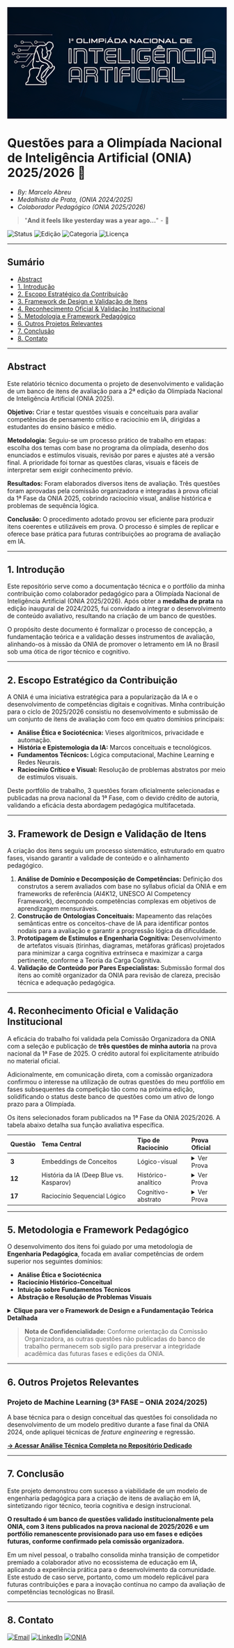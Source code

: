 <img align="center" src="img/banner.png">


# **Questões para a Olimpíada Nacional de Inteligência Artificial (ONIA) 2025/2026** 🧠

- *By: Marcelo Abreu*
- *Medalhista de Prata, (ONIA 2024/2025)*
- *Colaborador Pedagógico (ONIA 2025/2026)*
  
> "<b>And it feels like yesterday was a year ago...</b>" - 🎵

![Status](https://img.shields.io/badge/Status-Contribuição%20Oficial-blue)
![Edição](https://img.shields.io/badge/ONIA-2025/2026-purple)
![Categoria](https://img.shields.io/badge/Área-Engenharia%20Pedagógica%20-brown)
![Licença](https://img.shields.io/badge/Licença-Documentação%20Pública-orange)

---

## **Sumário**
- [Abstract](#abstract)
- [1. Introdução](#1-introdução)
- [2. Escopo Estratégico da Contribuição](#2-escopo-estratégico-da-contribuição)
- [3. Framework de Design e Validação de Itens](#3-framework-de-design-e-validação-de-itens)
- [4. Reconhecimento Oficial & Validação Institucional](#4-reconhecimento-oficial-e-validação-institucional)
- [5. Metodologia e Framework Pedagógico](#5-metodologia-e-framework-pedagógico)
- [6. Outros Projetos Relevantes](#6-outros-projetos-relevantes)
- [7. Conclusão](#7-conclusão)
- [8. Contato](#8-contato)

---

## **Abstract**

Este relatório técnico documenta o projeto de desenvolvimento e validação de um banco de itens de avaliação para a 2ª edição da Olimpíada Nacional de Inteligência Artificial (ONIA 2025). 

**Objetivo:**  Criar e testar questões visuais e conceituais para avaliar competências de pensamento crítico e raciocínio em IA, dirigidas a estudantes do ensino básico e médio.

**Metodologia:** Seguiu-se um processo prático de trabalho em etapas: escolha dos temas com base no programa da olimpíada, desenho dos enunciados e estímulos visuais, revisão por pares e ajustes até a versão final. A prioridade foi tornar as questões claras, visuais e fáceis de interpretar sem exigir conhecimento prévio.

**Resultados:** Foram elaborados diversos itens de avaliação. Três questões foram aprovadas pela comissão organizadora e integradas à prova oficial da 1ª Fase da ONIA 2025, cobrindo raciocínio visual, análise histórica e problemas de sequência lógica.

**Conclusão:** O procedimento adotado provou ser eficiente para produzir itens coerentes e utilizáveis em prova. O processo é simples de replicar e oferece base prática para futuras contribuições ao programa de avaliação em IA.


---

## **1. Introdução**

Este repositório serve como a documentação técnica e o portfólio da minha contribuição como colaborador pedagógico para a Olimpíada Nacional de Inteligência Artificial (ONIA 2025/2026). Após obter a **medalha de prata** na edição inaugural de 2024/2025, fui convidado a integrar o desenvolvimento de conteúdo avaliativo, resultando na criação de um banco de questões. 

O propósito deste documento é formalizar o processo de concepção, a fundamentação teórica e a validação desses instrumentos de avaliação, alinhando-os à missão da ONIA de promover o letramento em IA no Brasil sob uma ótica de rigor técnico e cognitivo.

---

## **2. Escopo Estratégico da Contribuição**

A ONIA é uma iniciativa estratégica para a popularização da IA e o desenvolvimento de competências digitais e cognitivas. Minha contribuição para o ciclo de 2025/2026 consistiu no desenvolvimento e submissão de um conjunto de itens de avaliação com foco em quatro domínios principais:

- **Análise Ética e Sociotécnica:** Vieses algorítmicos, privacidade e automação.
- **História e Epistemologia da IA:** Marcos conceituais e tecnológicos.
- **Fundamentos Técnicos:** Lógica computacional, Machine Learning e Redes Neurais.
- **Raciocínio Crítico e Visual:** Resolução de problemas abstratos por meio de estímulos visuais.

Deste portfólio de trabalho, 3 questões foram oficialmente selecionadas e publicadas na prova nacional da 1ª Fase, com o devido crédito de autoria, validando a eficácia desta abordagem pedagógica multifacetada.

---

## **3. Framework de Design e Validação de Itens**

A criação dos itens seguiu um processo sistemático, estruturado em quatro fases, visando garantir a validade de conteúdo e o alinhamento pedagógico.

1.  **Análise de Domínio e Decomposição de Competências:** Definição dos construtos a serem avaliados com base no syllabus oficial da ONIA e em frameworks de referência (AI4K12, UNESCO AI Competency Framework), decompondo competências complexas em objetivos de aprendizagem mensuráveis.
2.  **Construção de Ontologias Conceituais:** Mapeamento das relações semânticas entre os conceitos-chave de IA para identificar pontos nodais para a avaliação e garantir a progressão lógica da dificuldade.
3.  **Prototipagem de Estímulos e Engenharia Cognitiva:** Desenvolvimento de artefatos visuais (tirinhas, diagramas, metáforas gráficas) projetados para minimizar a carga cognitiva extrínseca e maximizar a carga pertinente, conforme a Teoria da Carga Cognitiva.
4.  **Validação de Conteúdo por Pares Especialistas:** Submissão formal dos itens ao comitê organizador da ONIA para revisão de clareza, precisão técnica e adequação pedagógica.

---


## **4. Reconhecimento Oficial e Validação Institucional**

A eficácia do trabalho foi validada pela Comissão Organizadora da ONIA com a seleção e publicação de **três questões de minha autoria** na prova nacional da 1ª Fase de 2025. O crédito autoral foi explicitamente atribuído no material oficial.

Adicionalmente, em comunicação direta, com a comissão organizadora confirmou o interesse na utilização de outras questões do meu portfólio em fases subsequentes da competição tão como na próxima edição, solidificando o status deste banco de questões como um ativo de longo prazo para a Olimpíada.

Os itens selecionados foram publicados na 1ª Fase da ONIA 2025/2026. A tabela abaixo detalha sua função avaliativa específica.

  
| Questão | Tema Central | Tipo de Raciocínio | Prova Oficial |
|:--------|:-------------|:-------------------|:------------------|
| **3** | Embeddings de Conceitos | Lógico-visual | <details><summary>Ver Prova</summary><p align="center"><img src="img/3.png"></p></details> |
| **12** | História da IA (Deep Blue vs. Kasparov) | Histórico-analítico | <details><summary>Ver Prova</summary><p align="center"><img src="img/12.png"></p></details> |
| **17** | Raciocínio Sequencial Lógico | Cognitivo-abstrato | <details><summary>Ver Prova</summary><p align="center"><img src="img/17.png"></p></details> | 




---

## **5. Metodologia e Framework Pedagógico**

O desenvolvimento dos itens foi guiado por uma metodologia de **Engenharia Pedagógica**, focada em avaliar competências de ordem superior nos seguintes domínios:
-   **Análise Ética e Sociotécnica**
-   **Raciocínio Histórico-Conceitual**
-   **Intuição sobre Fundamentos Técnicos**
-   **Abstração e Resolução de Problemas Visuais**

<details>
<summary><b>Clique para ver o Framework de Design e a Fundamentação Teórica Detalhada</b></summary>

### 5.1. Framework de Design e Validação de Itens (FDVI)
A criação dos itens seguiu um processo sistemático, estruturado em quatro fases:
1.  **Análise de Domínio:** Definição dos construtos a serem avaliados com base no syllabus oficial da ONIA e em frameworks de referência (AI4K12, UNESCO).
2.  **Construção de Ontologias Conceituais:** Mapeamento das relações semânticas entre os conceitos-chave de IA para garantir a progressão lógica da dificuldade.
3.  **Prototipagem de Estímulos e Engenharia Cognitiva:** Desenvolvimento de artefatos visuais (tirinhas, diagramas) para minimizar a carga cognitiva extrínseca e maximizar a carga pertinente (Teoria da Carga Cognitiva de Sweller).
4.  **Validação de Conteúdo por Pares:** Submissão formal dos itens ao comitê organizador da ONIA para revisão de clareza, precisão técnica e adequação pedagógica.

### 5.2. Fundamentos Teórico-Pedagógicos
O design de cada item foi ancorado em três princípios teóricos:
- **Visualização Estrutural:** Uso de elementos visuais como "andaime" cognitivo (scaffolding), conforme proposto por Bruner.
- **Cognição Situada:** Ancoragem dos problemas em contextos realistas para promover a transferência de conhecimento.
- **Construtivismo:** Design de itens que exigem a integração de múltiplos processos cognitivos (observação, dedução, generalização), em alinhamento com a visão de Piaget.

### 5.3. Princípios de Validação e Psicometria
A qualidade foi balizada pela Taxonomia de Bloom Revisada (Anderson & Krathwohl, 2001), com prioridade para os níveis cognitivos superiores: **Analisar (C4)**, **Avaliar (C5)** e **Criar (C6)**. Como desiderata psicométrica, os itens foram projetados para alto poder de discriminação, com a validação empírica (TCT/TRI) sendo um passo futuro.

</details>

> **Nota de Confidencialidade:** Conforme orientação da Comissão Organizadora, as outras questões não publicadas do banco de trabalho permanecem sob sigilo para preservar a integridade acadêmica das futuras fases e edições da ONIA.

---

## **6. Outros Projetos Relevantes**

### Projeto de Machine Learning (3ª FASE – ONIA 2024/2025)
A base técnica para o design conceitual das questões foi consolidada no desenvolvimento de um modelo preditivo durante a fase final da ONIA 2024, onde apliquei técnicas de *feature engineering* e regressão.

[**→ Acessar Análise Técnica Completa no Repositório Dedicado**](https://github.com/Marcelo-Abreeu/Machine-Learning)

---

## **7. Conclusão**

Este projeto demonstrou com sucesso a viabilidade de um modelo de engenharia pedagógica para a criação de itens de avaliação em IA, sintetizando rigor técnico, teoria cognitiva e design instrucional.

**O resultado é um banco de questões validado institucionalmente pela ONIA, com 3 itens publicados na prova nacional de 2025/2026 e um portfólio remanescente provisionado para uso em fases e edições futuras, conforme confirmado pela comissão organizadora.**

Em um nível pessoal, o trabalho consolida minha transição de competidor premiado a colaborador ativo no ecossistema de educação em IA, aplicando a experiência prática para o desenvolvimento da comunidade. Este estudo de caso serve, portanto, como um modelo replicável para futuras contribuições e para a inovação contínua no campo da avaliação de competências tecnológicas no Brasil.

---

## **8. Contato**

[![Email](https://img.shields.io/badge/Email-marcelo.h.d.abreu@gmail.com-black?style=for-the-badge&logo=gmail)](mailto:marcelo.h.d.abreu@gmail.com)
[![LinkedIn](https://img.shields.io/badge/LinkedIn-marceloAbreu-blue?style=for-the-badge&logo=linkedin)](https://www.linkedin.com/in/marcelo-abreeu)
[![ONIA](https://img.shields.io/badge/Site%20Oficial-ONIA-blueviolet?style=for-the-badge)](https://www.oniabrasil.com.br/)
